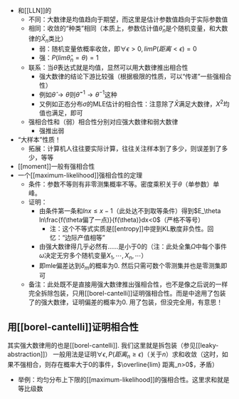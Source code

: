 - 和[[LLN]]的
  - 不同：大数律是均值趋向于期望，而这里是估计参数值趋向于实际参数值
  - 相同：收敛的“种类”相同（本质上，参数估计值$\hat \theta_n$是个随机变量，和大数律的$\bar X_n$类比）
    - 弱：随机变量依概率收敛，即$\forall \epsilon >0,lim P(距离<\epsilon)=0$
    - 强：$P(lim\hat \theta_n=\theta)=1$
  - 联系：当$\hat \theta$表达式就是均值，显然可以用大数律推出相合性
    - 强大数律的结论下游比较强（根据极限的性质，可以“传递”一些强相合性）
    - 例如$\hat \theta\to\theta$则$\hat \theta^{-1}\to\theta^{-1}$这种
    - 又例如正态分布$\sigma$的MLE估计的相合性：注意除了$\bar X$满足大数律，$X^2$均值也满足，即可
  - 强相合性和（弱）相合性分别对应强大数律和弱大数律
    - 强推出弱
- “大样本”性质！
  - 拓展：计算机人往往要实际计算，往往关注样本到了多少，则误差到了多少，等等
- [[moment]]一般有强相合性
- 一个[[maximum-likelihood]]强相合性的定理
  - 条件：参数不等则有非零测集概率不等。密度乘积关于$\theta$（单参数）单峰。
  - 证明：
    - 由条件第一条和$lnx \le x-1$（此处达不到取等条件）得到$E_\theta ln\frac{f(\theta偏了一点)}{f(\theta)}dx<0$（严格不等号）
      - 注：这个不等式实质是[[entropy]]中提到KL散度非负性。回忆：“边际产值相等”
    - 由强大数律得几乎必然有……是小于0的（注：此处全集$\Omega$中每个事件$\omega$决定无穷多个随机变量$X_1,\cdots,X_n,\cdots$）
    - 即mle偏差达到$\delta_m$的概率为0. 然后只需可数个零测集并也是零测集即可
  - 备注：此处既不是直接用强大数律推出强相合性，也不是像之后说的一样完全拆除包装，只用[[borel-cantelli]]证明强相合性。而是中途用了包装了的强大数律，证明偏差的概率为0. 用了包装，但没完全用，有意思！
## 用[[borel-cantelli]]证明相合性
其实强大数律用的也是[[borel-cantelli]]. 我们这里就是拆包装（参见[[leaky-abstraction]]）
一般用法是证明$\forall \epsilon, P(距离_n\ge \epsilon)$（关于$n$）求和收敛（这时，如果不强相合，则存在概率大于0的事件，$\overline{lim} 距离_n>0$，矛盾）
- 举例：均匀分布上下限的[[maximum-likelihood]]的强相合性。这里求和就是等比级数